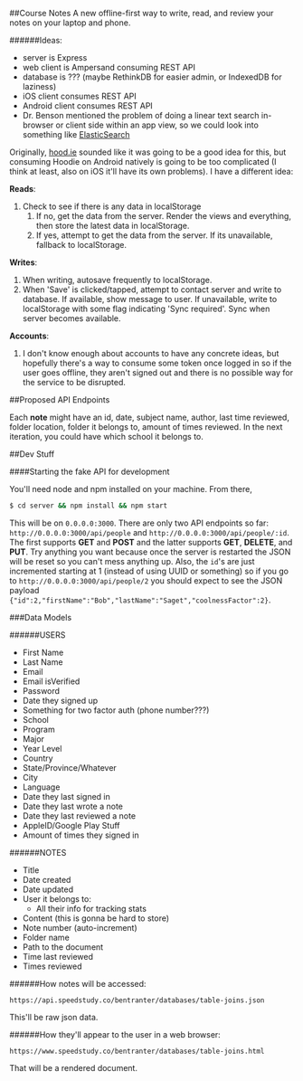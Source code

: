 ##Course Notes
A new offline-first way to write, read, and review your notes on your laptop and phone.

######Ideas:
- server is Express
- web client is Ampersand consuming REST API
- database is ??? (maybe RethinkDB for easier admin, or IndexedDB for laziness)
- iOS client consumes REST API
- Android client consumes REST API
- Dr. Benson mentioned the problem of doing a linear text search in-browser or client side within an app view, so we could look into something like [ElasticSearch](http://www.elasticsearch.org)

Originally, [hood.ie](http://hood.ie) sounded like it was going to be a good idea for this, but consuming Hoodie on Android natively is going to be too complicated (I think at least, also on iOS it'll have its own problems). I have a different idea:

**Reads**:

1. Check to see if there is any data in localStorage
    1. If no, get the data from the server. Render the views and everything, then store the latest data in localStorage.
    2. If yes, attempt to get the data from the server. If its unavailable, fallback to localStorage.

**Writes**:

1. When writing, autosave frequently to localStorage.
2. When 'Save' is clicked/tapped, attempt to contact server and write to database. If available, show message to user. If unavailable, write to localStorage with some flag indicating 'Sync required'. Sync when server becomes available.

**Accounts**:

1. I don't know enough about accounts to have any concrete ideas, but hopefully there's a way to consume some token once logged in so if the user goes offline, they aren't signed out and there is no possible way for the service to be disrupted.

##Proposed API Endpoints

Each **note** might have an id, date, subject name, author, last time reviewed, folder location, folder it belongs to, amount of times reviewed. In the next iteration, you could have which school it belongs to.

##Dev Stuff

####Starting the fake API for development

You'll need node and npm installed on your machine. From there,

```bash
$ cd server && npm install && npm start
```

This will be on `0.0.0.0:3000`. There are only two API endpoints so far: `http://0.0.0.0:3000/api/people` and `http://0.0.0.0:3000/api/people/:id`. The first supports **GET** and **POST** and the latter supports **GET**, **DELETE**, and **PUT**. Try anything you want because once the server is restarted the JSON will be reset so you can't mess anything up. Also, the `id`'s are just incremented starting at 1 (instead of using UUID or something) so if you go to `http://0.0.0.0:3000/api/people/2` you should expect to see the JSON payload `{"id":2,"firstName":"Bob","lastName":"Saget","coolnessFactor":2}`.

###Data Models

######USERS
- First Name
- Last Name
- Email
- Email isVerified
- Password
- Date they signed up
- Something for two factor auth (phone number???)
- School
- Program
- Major
- Year Level
- Country
- State/Province/Whatever
- City
- Language
- Date they last signed in
- Date they last wrote a note
- Date they last reviewed a note
- AppleID/Google Play Stuff
- Amount of times they signed in

######NOTES
- Title
- Date created
- Date updated
- User it belongs to:
    - All their info for tracking stats 
- Content (this is gonna be hard to store)
- Note number (auto-increment)
- Folder name
- Path to the document
- Time last reviewed
- Times reviewed

######How notes will be accessed:

`https://api.speedstudy.co/bentranter/databases/table-joins.json`

This'll be raw json data.

######How they'll appear to the user in a web browser:

`https://www.speedstudy.co/bentranter/databases/table-joins.html`

That will be a rendered document.